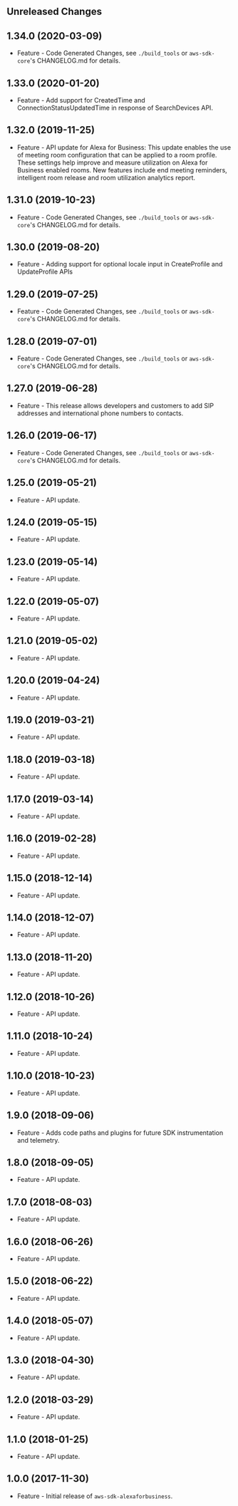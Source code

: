 Unreleased Changes
------------------

1.34.0 (2020-03-09)
------------------

* Feature - Code Generated Changes, see `./build_tools` or `aws-sdk-core`'s CHANGELOG.md for details.

1.33.0 (2020-01-20)
------------------

* Feature - Add support for CreatedTime and ConnectionStatusUpdatedTime in response of SearchDevices API.

1.32.0 (2019-11-25)
------------------

* Feature - API update for Alexa for Business: This update enables the use of meeting room configuration that can be applied to a room profile. These settings help improve and measure utilization on Alexa for Business enabled rooms. New features include end meeting reminders, intelligent room release and room utilization analytics report.

1.31.0 (2019-10-23)
------------------

* Feature - Code Generated Changes, see `./build_tools` or `aws-sdk-core`'s CHANGELOG.md for details.

1.30.0 (2019-08-20)
------------------

* Feature - Adding support for optional locale input in CreateProfile and UpdateProfile APIs

1.29.0 (2019-07-25)
------------------

* Feature - Code Generated Changes, see `./build_tools` or `aws-sdk-core`'s CHANGELOG.md for details.

1.28.0 (2019-07-01)
------------------

* Feature - Code Generated Changes, see `./build_tools` or `aws-sdk-core`'s CHANGELOG.md for details.

1.27.0 (2019-06-28)
------------------

* Feature - This release allows developers and customers to add SIP addresses and international phone numbers to contacts.

1.26.0 (2019-06-17)
------------------

* Feature - Code Generated Changes, see `./build_tools` or `aws-sdk-core`'s CHANGELOG.md for details.

1.25.0 (2019-05-21)
------------------

* Feature - API update.

1.24.0 (2019-05-15)
------------------

* Feature - API update.

1.23.0 (2019-05-14)
------------------

* Feature - API update.

1.22.0 (2019-05-07)
------------------

* Feature - API update.

1.21.0 (2019-05-02)
------------------

* Feature - API update.

1.20.0 (2019-04-24)
------------------

* Feature - API update.

1.19.0 (2019-03-21)
------------------

* Feature - API update.

1.18.0 (2019-03-18)
------------------

* Feature - API update.

1.17.0 (2019-03-14)
------------------

* Feature - API update.

1.16.0 (2019-02-28)
------------------

* Feature - API update.

1.15.0 (2018-12-14)
------------------

* Feature - API update.

1.14.0 (2018-12-07)
------------------

* Feature - API update.

1.13.0 (2018-11-20)
------------------

* Feature - API update.

1.12.0 (2018-10-26)
------------------

* Feature - API update.

1.11.0 (2018-10-24)
------------------

* Feature - API update.

1.10.0 (2018-10-23)
------------------

* Feature - API update.

1.9.0 (2018-09-06)
------------------

* Feature - Adds code paths and plugins for future SDK instrumentation and telemetry.

1.8.0 (2018-09-05)
------------------

* Feature - API update.

1.7.0 (2018-08-03)
------------------

* Feature - API update.

1.6.0 (2018-06-26)
------------------

* Feature - API update.

1.5.0 (2018-06-22)
------------------

* Feature - API update.

1.4.0 (2018-05-07)
------------------

* Feature - API update.

1.3.0 (2018-04-30)
------------------

* Feature - API update.

1.2.0 (2018-03-29)
------------------

* Feature - API update.

1.1.0 (2018-01-25)
------------------

* Feature - API update.

1.0.0 (2017-11-30)
------------------

* Feature - Initial release of `aws-sdk-alexaforbusiness`.

